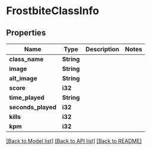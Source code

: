 # FrostbiteClassInfo

## Properties

Name | Type | Description | Notes
------------ | ------------- | ------------- | -------------
**class_name** | **String** |  | 
**image** | **String** |  | 
**alt_image** | **String** |  | 
**score** | **i32** |  | 
**time_played** | **String** |  | 
**seconds_played** | **i32** |  | 
**kills** | **i32** |  | 
**kpm** | **i32** |  | 

[[Back to Model list]](../README.md#documentation-for-models) [[Back to API list]](../README.md#documentation-for-api-endpoints) [[Back to README]](../README.md)


